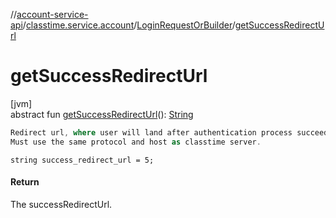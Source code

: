//[account-service-api](../../../index.md)/[classtime.service.account](../index.md)/[LoginRequestOrBuilder](index.md)/[getSuccessRedirectUrl](get-success-redirect-url.md)

# getSuccessRedirectUrl

[jvm]\
abstract fun [getSuccessRedirectUrl](get-success-redirect-url.md)(): [String](https://docs.oracle.com/javase/8/docs/api/java/lang/String.html)

```kotlin
Redirect url, where user will land after authentication process succeeds.
Must use the same protocol and host as classtime server.

```
`string success_redirect_url = 5;`

#### Return

The successRedirectUrl.
